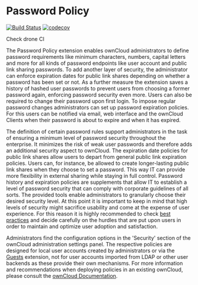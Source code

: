 # Password Policy

[![Build Status](https://drone.owncloud.com/api/badges/owncloud/password_policy/status.svg?branch=master)](https://drone.owncloud.com/owncloud/password_policy)
[![codecov](https://codecov.io/gh/owncloud/password_policy/branch/master/graph/badge.svg?token=JoJt5NmSSC)](https://codecov.io/gh/owncloud/password_policy)

Check drone CI

The Password Policy extension enables ownCloud administrators to define password requirements like minimum characters, numbers, capital letters and more for all kinds of password endpoints like user account and public link sharing passwords. To add another layer of security, the administrator can enforce expiration dates for public link shares depending on whether a password has been set or not. As a further measure the extension saves a history of hashed user passwords to prevent users from choosing a former password again, enforcing password security even more. Users can also be required to change their password upon first login. To impose regular password changes administrators can set up password expiration policies. For this users can be notified via email, web interface and the ownCloud Clients when their password is about to expire and when it has expired.

The definition of certain password rules support administrators in the task of ensuring a minimum level of password security throughout the enterprise. It minimizes the risk of weak user passwords and therefore adds an additional security aspect to ownCloud. The expiration date policies for public link shares allow users to depart from general public link expiration policies. Users can, for instance, be allowed to create longer-lasting public link shares when they choose to set a password. This way IT can provide more flexibility in external sharing while staying in full control.
Password history and expiration policies are supplements that allow IT to establish a level of password security that can comply with corporate guidelines of all sorts. The provided tools enable administrators to granularly choose their desired security level. At this point it is important to keep in mind that high levels of security might sacrifice usability and come at the expense of user experience. For this reason it is highly recommended to check [best practices](https://pages.nist.gov/800-63-3/sp800-63b.html) and decide carefully on the hurdles that are put upon users in order to maintain and optimize user adoption and satisfaction.

Administrators find the configuration options in the 'Security' section of the ownCloud administration settings panel. The respective policies are designed for local user accounts created by administrators or via the [Guests](https://marketplace.owncloud.com/apps/guests) extension, not for user accounts imported from LDAP or other user backends as these provide their own mechanisms. For more information and recommendations when deploying policies in an existing ownCloud, please consult the [ownCloud Documentation](https://doc.owncloud.com/server/latest/admin_manual/configuration/server/security/password_policy.html).
